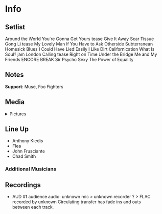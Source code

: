 # Info

## Setlist

Around the World
You're Gonna Get Yours tease
Give It Away
Scar Tissue
Gong Li tease
My Lovely Man
If You Have to Ask
Otherside
Subterranean Homesick Blues
I Could Have Lied
Easily
I Like Dirt
Californication
What Is Soul? jam
London Calling tease
Right on Time
Under the Bridge
Me and My Friends
ENCORE BREAK
Sir Psycho Sexy
The Power of Equality

## Notes

**Support**: Muse, Foo Fighters

## Media 

<details>
  <summary>Pictures</summary>
  <!--<img alt="Setlist" title="Setlist" src="_.jpg" height="200" />
  <img alt="Clipping" title="Clipping" src="_.jpg" height="200" />
  <img alt="Flyer" title="Flyer" src="_.jpg" height="200" />-->
</details>

## Line Up

* Anthony Kiedis
* Flea
* John Frusciante
* Chad Smith

### Additional Musicians

## Recordings

* AUD #1 audience audio: unknown mic > unknown recorder ? > FLAC recorded by unknown Circulating transfer has fade ins and outs between each track.
